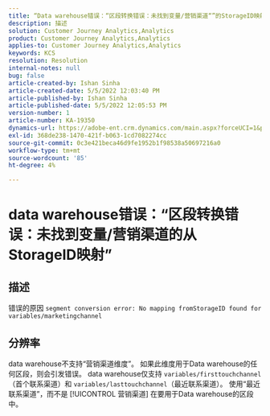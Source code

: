 ```yaml
---
title: “Data warehouse错误：“区段转换错误：未找到变量/营销渠道“”的StorageID映射
description: 描述
solution: Customer Journey Analytics,Analytics
product: Customer Journey Analytics,Analytics
applies-to: Customer Journey Analytics,Analytics
keywords: KCS
resolution: Resolution
internal-notes: null
bug: false
article-created-by: Ishan Sinha
article-created-date: 5/5/2022 12:03:40 PM
article-published-by: Ishan Sinha
article-published-date: 5/5/2022 12:05:53 PM
version-number: 1
article-number: KA-19350
dynamics-url: https://adobe-ent.crm.dynamics.com/main.aspx?forceUCI=1&pagetype=entityrecord&etn=knowledgearticle&id=6b3d8862-6bcc-ec11-a7b5-6045bd00db25
exl-id: 368de238-1470-421f-b063-1cd7082274cc
source-git-commit: 0c3e421beca46d9fe1952b1f98538a50697216a0
workflow-type: tm+mt
source-wordcount: '85'
ht-degree: 4%

---
```


# data warehouse错误：“区段转换错误：未找到变量/营销渠道的从StorageID映射”

## 描述

错误的原因 `segment conversion error: No mapping fromStorageID found for variables/marketingchannel`

## 分辨率


data warehouse不支持“营销渠道维度”。 如果此维度用于Data warehouse的任何区段，则会引发错误。 data warehouse仅支持 `variables/firsttouchchannel`（首个联系渠道）和 `variables/lasttouchchannel`（最近联系渠道）。 使用“最近联系渠道”，而不是 [!UICONTROL 营销渠道] 在要用于Data warehouse的区段中。
